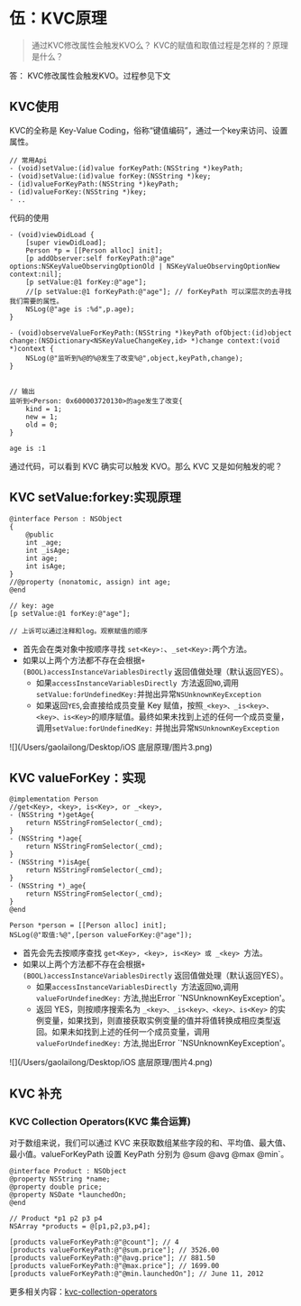 # 伍：KVC原理

> 通过KVC修改属性会触发KVO么？
> KVC的赋值和取值过程是怎样的？原理是什么？答：
KVC修改属性会触发KVO。过程参见下文

## KVC使用

KVC的全称是 Key-Value Coding，俗称“键值编码”，通过一个key来访问、设置属性。

```
// 常用Api
- (void)setValue:(id)value forKeyPath:(NSString *)keyPath;- (void)setValue:(id)value forKey:(NSString *)key;- (id)valueForKeyPath:(NSString *)keyPath;- (id)valueForKey:(NSString *)key; 
- ..
```

代码的使用

```
- (void)viewDidLoad {
	[super viewDidLoad];
    Person *p = [[Person alloc] init];
    [p addObserver:self forKeyPath:@"age" options:NSKeyValueObservingOptionOld | NSKeyValueObservingOptionNew context:nil];
    [p setValue:@1 forKey:@"age"];
	//[p setValue:@1 forKeyPath:@"age"]; // forKeyPath 可以深层次的去寻找我们需要的属性。
    NSLog(@"age is :%d",p.age);
}

- (void)observeValueForKeyPath:(NSString *)keyPath ofObject:(id)object change:(NSDictionary<NSKeyValueChangeKey,id> *)change context:(void *)context {
    NSLog(@"监听到%@的%@发生了改变%@",object,keyPath,change);
}


// 输出
监听到<Person: 0x600003720130>的age发生了改变{
    kind = 1;
    new = 1;
    old = 0;
}

age is :1
```
通过代码，可以看到 KVC 确实可以触发 KVO。那么 KVC 又是如何触发的呢？


## KVC setValue:forkey:实现原理

```
@interface Person : NSObject
{
    @public
    int _age;
    int _isAge;
    int age;
    int isAge;
}
//@property (nonatomic, assign) int age;
@end

// key: age
[p setValue:@1 forKey:@"age"];

// 上诉可以通过注释和log。观察赋值的顺序
```

- 首先会在类对象中按顺序寻找 `set<Key>:`、`_set<Key>:`两个方法。
- 如果以上两个方法都不存在会根据`+ (BOOL)accessInstanceVariablesDirectly` 返回值做处理（默认返回YES）。
	- 如果`accessInstanceVariablesDirectly `方法返回`NO`,调用`setValue:forUndefinedKey:`并抛出异常`NSUnknownKeyException`	- 如果返回`YES`,会直接给成员变量 Key 赋值，按照`_<key>、_is<key>、<key>、is<Key>`的顺序赋值。最终如果未找到上述的任何一个成员变量，调用`setValue:forUndefinedKey:`并抛出异常`NSUnknownKeyException`

![](/Users/gaolailong/Desktop/iOS 底层原理/图片3.png)

## KVC valueForKey：实现

```
@implementation Person
//get<Key>, <key>, is<Key>, or _<key>,
- (NSString *)getAge{
    return NSStringFromSelector(_cmd);
}
- (NSString *)age{
    return NSStringFromSelector(_cmd);
}
- (NSString *)isAge{
    return NSStringFromSelector(_cmd);
}
- (NSString *)_age{
    return NSStringFromSelector(_cmd);
}
@end

Person *person = [[Person alloc] init];
NSLog(@"取值:%@",[person valueForKey:@"age"]);
```

- 首先会先去按顺序查找 `get<Key>, <key>, is<Key> 或 _<key> `方法。
- 如果以上两个方法都不存在会根据`+ (BOOL)accessInstanceVariablesDirectly` 返回值做处理（默认返回YES）。
 	- 如果`accessInstanceVariablesDirectly `方法返回`NO`,调用`valueForUndefinedKey:` 方法,抛出Error `'NSUnknownKeyException'。
	- 返回 YES，则按顺序搜索名为 `_<key>、_is<key>、<key>、is<Key>` 的实例变量，如果找到，则直接获取实例变量的值并将值转换成相应类型返回。如果未如找到上述的任何一个成员变量，调用 `valueForUndefinedKey:` 方法,抛出Error `'NSUnknownKeyException'。

![](/Users/gaolailong/Desktop/iOS 底层原理/图片4.png)

## KVC 补充

### KVC Collection Operators(KVC 集合运算)

对于数组来说，我们可以通过 KVC 来获取数组某些字段的和、平均值、最大值、最小值。valueForKeyPath 设置 KeyPath 分别为 @sum @avg @max @min`。


```
@interface Product : NSObject
@property NSString *name;
@property double price;
@property NSDate *launchedOn;
@end

// Product *p1 p2 p3 p4
NSArray *products = @[p1,p2,p3,p4];

[products valueForKeyPath:@"@count"]; // 4
[products valueForKeyPath:@"@sum.price"]; // 3526.00
[products valueForKeyPath:@"@avg.price"]; // 881.50
[products valueForKeyPath:@"@max.price"]; // 1699.00
[products valueForKeyPath:@"@min.launchedOn"]; // June 11, 2012
```

更多相关内容：[kvc-collection-operators](https://nshipster.com/kvc-collection-operators/)
